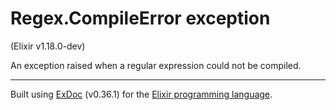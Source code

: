 # Regex.CompileError exception
(Elixir v1.18.0-dev)

An exception raised when a regular expression could not be compiled.




---
Built using [ExDoc](https://github.com/elixir-lang/ex_doc "ExDoc") (v0.36.1) for the [Elixir programming language](href="https://elixir-lang.org" "Elixir").
